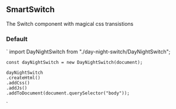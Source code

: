 ## SmartSwitch 
The Switch component with magical css transistions

### Default
`
    import DayNightSwitch from "./day-night-switch/DayNightSwitch";

    const dayNightSwitch = new DayNightSwitch(document);
    
    dayNightSwitch
    .createHtml()
    .addCss()
    .addJs()
    .addToDocument(document.querySelector("body"));
`